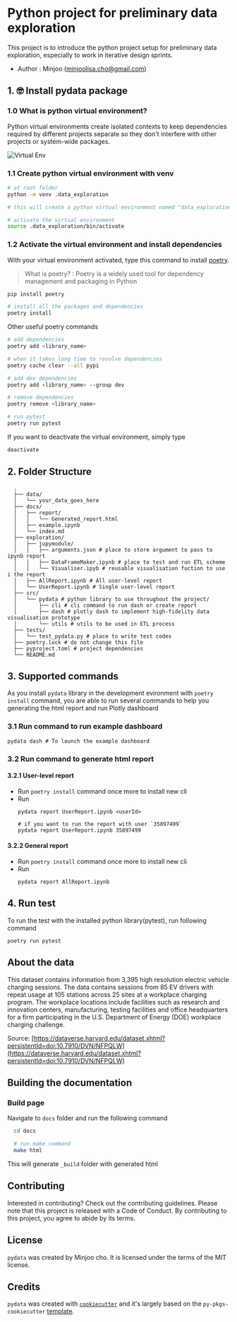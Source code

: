 # Python project for preliminary data exploration
This project is to introduce the python project setup for preliminary data exploration, especially to work in iterative design sprints.
- Author : Minjoo (minjoolisa.cho@gmail.com)

## 1. 🤓 Install pydata package

### 1.0 What is python virtual environment?

Python virtual environments create isolated contexts to keep dependencies required by different projects separate so they don't interfere with other projects or system-wide packages.

![Virtual Env](https://www.dataquest.io/wp-content/uploads/2022/01/python-virtual-envs1-1024x576.webp)

### 1.1 Create python virtual environment with venv

```bash
# at root folder
python -m venv .data_exploration

# this will create a python virtual environment named "data_exploration"

# activate the virtual environment
source .data_exploration/bin/activate
```

### 1.2 Activate the virtual environment and install dependencies

With your virtual environment activated, type this command to install [poetry](https://python-poetry.org/).
> What is poetry? 
: Poetry is a widely used tool for dependency management and packaging in Python


```bash
pip install poetry

# install all the packages and dependencies
poetry install 
```

Other useful poetry commands
```bash
# add dependencies
poetry add <library_name>

# when it takes long time to revolve dependencies
poetry cache clear --all pypi

# add dev dependencies
poetry add <library_name> --group dev

# remove dependencies
poetry remove <library_name>

# run pytest
poetry run pytest
```

If you want to deactivate the virtual environment, simply type

```bash
deactivate
```

## 2. Folder Structure 
```
  .
  ├── data/
  │   └── your_data_goes_here
  ├── docs/
  │   ├── report/
  │   │   └── Generated_report.html 
  │   ├── example.ipynb
  │   └── index.md
  ├── exploration/
  │   ├── jupymodule/
  │   │   ├── arguments.json # place to store argument to pass to ipynb report
  │   │   ├── DataFrameMaker.ipynb # place to test and run ETL scheme
  │   │   └── Visualiser.ipyb # reusable visualisation fuction to use i the report
  │   ├── AllReport.ipynb # All user-level report
  │   └── UserReport.ipynb # Single user-level report
  ├── src/
  │   └── pydata # python library to use throughout the project/
  │       ├── cli # cli command to run dash or create report
  │       ├── dash # plotly dash to implement high-fidelity data visualisation prototype
  │       └── utils # utils to be used in ETL process 
  ├── tests/
  │   └── test_pydata.py # place to write test codes
  ├── poetry.lock # do not change this file
  ├── pyproject.toml # project dependencies
  └── README.md 
```
## 3. Supported commands
As you install `pydata` library in the development evironment with `poetry install` command, you are able to run several commands to help you generating the html report and run Plotly dashboard

### 3.1 Run command to run example dashboard
```
pydata dash # To launch the example dashboard
```
### 3.2 Run command to generate html report

#### 3.2.1 User-level report
- Run `poetry install` command once more to install new cli
- Run 
  ```
  pydata report UserReport.ipynb <userId>

  # if you want to run the report with user `35897499` 
  pydata report UserReport.ipynb 35897499
	```
#### 3.2.2 General report
- Run `poetry install` command once more to install new cli
- Run 
  ```
  pydata report AllReport.ipynb
  ```


## 4. Run test
To run the test with the installed python library(pytest), run following command
```
poetry run pytest
```
## About the data

This dataset contains information from 3,395 high resolution electric vehicle charging sessions. The data contains sessions from 85 EV drivers with repeat usage at 105 stations across 25 sites at a workplace charging program. The workplace locations include facilities such as research and innovation centers, manufacturing, testing facilities and office headquarters for a firm participating in the U.S. Department of Energy (DOE) workplace charging challenge.

Source: [https://dataverse.harvard.edu/dataset.xhtml?persistentId=doi:10.7910/DVN/NFPQLW](https://dataverse.harvard.edu/dataset.xhtml?persistentId=doi:10.7910/DVN/NFPQLW)

## Building the documentation

### Build page
Navigate to `docs` folder and run the following command
  ```bash
    cd docs

    # run make command
    make html
  ```

  This will generate `_build` folder with generated html

  
## Contributing

Interested in contributing? Check out the contributing guidelines. Please note that this project is released with a Code of Conduct. By contributing to this project, you agree to abide by its terms.

## License

`pydata` was created by Minjoo cho. It is licensed under the terms of the MIT license.

## Credits

`pydata` was created with [`cookiecutter`](https://cookiecutter.readthedocs.io/en/latest/) and it's largely based on the `py-pkgs-cookiecutter` [template](https://github.com/py-pkgs/py-pkgs-cookiecutter).
